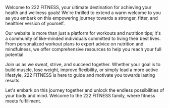 Welcome to 222 FITNESS, your ultimate destination for achieving your health and wellness goals! We're thrilled to extend a warm welcome to you as you embark on this empowering journey towards a stronger, fitter, and healthier version of yourself.

Our website is more than just a platform for workouts and nutrition tips; it's a community of like-minded individuals committed to living their best lives. From personalized workout plans to expert advice on nutrition and mindfulness, we offer comprehensive resources to help you reach your full potential.

Join us as we sweat, strive, and succeed together. Whether your goal is to build muscle, lose weight, improve flexibility, or simply lead a more active lifestyle, 222 FITNESS is here to guide and motivate you towards lasting results.

Let's embark on this journey together and unlock the endless possibilities of your body and mind. Welcome to the 222 FITNESS family, where fitness meets fulfillment.